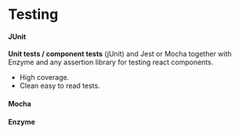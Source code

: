 # Testing

#### JUnit

**Unit tests / component tests** (jUnit) and Jest or Mocha together with Enzyme and any assertion library for testing react components.

- High coverage.
- Clean easy to read tests.

#### Mocha

#### Enzyme
